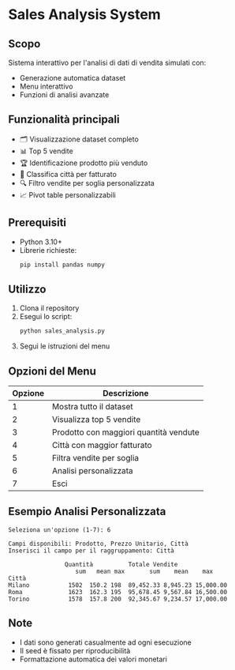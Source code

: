 # Sales Analysis System

## Scopo
Sistema interattivo per l'analisi di dati di vendita simulati con:
- Generazione automatica dataset
- Menu interattivo
- Funzioni di analisi avanzate

## Funzionalità principali
- 🗂 Visualizzazione dataset completo
- 📊 Top 5 vendite
- 🏆 Identificazione prodotto più venduto
- 🌆 Classifica città per fatturato
- 🔍 Filtro vendite per soglia personalizzata
- 📈 Pivot table personalizzabili

## Prerequisiti
- Python 3.10+
- Librerie richieste:
  ```bash
  pip install pandas numpy
  ```

## Utilizzo
1. Clona il repository
2. Esegui lo script:
   ```bash
   python sales_analysis.py
   ```
3. Segui le istruzioni del menu

## Opzioni del Menu
| Opzione | Descrizione                          |
|---------|--------------------------------------|
| 1       | Mostra tutto il dataset              |
| 2       | Visualizza top 5 vendite             |
| 3       | Prodotto con maggiori quantità vendute |
| 4       | Città con maggior fatturato          |
| 5       | Filtra vendite per soglia            |
| 6       | Analisi personalizzata               |
| 7       | Esci                                 |

## Esempio Analisi Personalizzata
```
Seleziona un'opzione (1-7): 6

Campi disponibili: Prodotto, Prezzo Unitario, Città
Inserisci il campo per il raggruppamento: Città

                Quantità          Totale Vendite          
                   sum   mean max       sum    mean    max
Città                                                     
Milano           1502  150.2 198  89,452.33 8,945.23 15,000.00
Roma             1623  162.3 195  95,678.45 9,567.84 16,500.00
Torino           1578  157.8 200  92,345.67 9,234.57 17,000.00
```

## Note
- I dati sono generati casualmente ad ogni esecuzione
- Il seed è fissato per riproducibilità
- Formattazione automatica dei valori monetari
